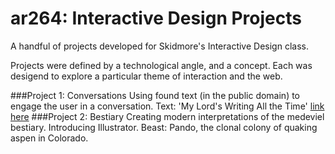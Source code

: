 # ar264: Interactive Design Projects
A handful of projects developed for Skidmore's Interactive Design class.

Projects were defined by a technological angle, and a concept. Each was desigend to explore a particular theme of interaction and the web.

###Project 1: Conversations
Using found text (in the public domain) to engage the user in a conversation. 
Text: 'My Lord's Writing All the Time' [link here](https://www.loc.gov/item/sm1880.18069/)
###Project 2: Bestiary
Creating modern interpretations of the medeviel bestiary. Introducing Illustrator.
Beast: Pando, the clonal colony of quaking aspen in Colorado.
